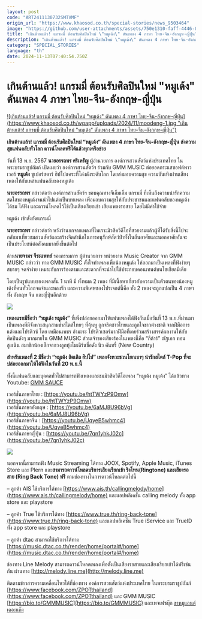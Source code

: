 ```yaml
---
layout: post
code: "ART2411130732SMTVMF"
origin_url: "https://www.khaosod.co.th/special-stories/news_9503464"
image: "https://github.com/user-attachments/assets/750e1310-faff-4446-8ecc-a5ffe4cfa074"
title: "เกินต้านแล้ว! แกรมมี่ ต้อนรับศิลปินใหม่ \"หมูเด้ง\" ดันเพลง 4 ภาษา ไทย-จีน-อังกฤษ-ญี่ปุ่น"
description: "เกินต้านแล้ว! แกรมมี่ ต้อนรับศิลปินใหม่ \"หมูเด้ง\" ดันเพลง 4 ภาษา ไทย-จีน-อังกฤษ-ญี่ปุ่น ส่งความสุขแฟนคลับทั่วโลก ดาวน์โหลดฟรีได้แล้วทุกเครือข่าย"
category: "SPECIAL_STORIES"
language: "th"
date: 2024-11-13T07:40:54.750Z
---
```


# เกินต้านแล้ว! แกรมมี่ ต้อนรับศิลปินใหม่ "หมูเด้ง" ดันเพลง 4 ภาษา ไทย-จีน-อังกฤษ-ญี่ปุ่น

[![เกินต้านแล้ว! แกรมมี่ ต้อนรับศิลปินใหม่ "หมูเด้ง" ดันเพลง 4 ภาษา ไทย-จีน-อังกฤษ-ญี่ปุ่น](https://www.khaosod.co.th/wpapp/uploads/2024/11/moodeng-1.jpg "เกินต้านแล้ว! แกรมมี่ ต้อนรับศิลปินใหม่ "หมูเด้ง" ดันเพลง 4 ภาษา ไทย-จีน-อังกฤษ-ญี่ปุ่น")](https://www.khaosod.co.th/wpapp/uploads/2024/11/moodeng-1.jpg)

**เกินต้านแล้ว! แกรมมี่ ต้อนรับศิลปินใหม่ “หมูเด้ง” ดันเพลง 4 ภาษา ไทย-จีน-อังกฤษ-ญี่ปุ่น ส่งความสุขแฟนคลับทั่วโลก ดาวน์โหลดฟรีได้แล้วทุกเครือข่าย**

วันที่ 13 พ.ย. 2567 **นายอรรถพร ศรีเหรัญ** ผู้อำนวยการ องค์การสวนสัตว์แห่งประเทศไทย ในพระบรมราชูปถัมภ์ เปิดเผยว่า องค์การสวนสัตว์ฯ ร่วมกับ GMM MUSIC ต่อยอดกระแสซอฟต์พาวเวอร์ **หมูเด้ง** ซูเปอร์สตาร์ ฮิปโปแคระที่โด่งดังระดับโลก โดยส่งมอบความสุข ความบันเทิงผ่านเสียงเพลงให้กับเหล่าแฟนคลับของหมูเด้ง

**นายอรรถพร** กล่าวต่อว่า องค์การสวนสัตว์ฯ ขอบคุณทางจีเอ็มเอ็ม แกรมมี่ ที่เห็นถึงความน่ารักความสดใสของหมูเด้งจนนำไปแต่งเป็นบทเพลง เพื่อมอบความสุขให้กับประชาชนและแฟนคลับของหมูเด้ง ได้ชม ได้ฟัง และดาวน์โหลดไว้ใช้เป็นเสียงเรียกเข้า เสียงเพลงรอสาย โดยไม่มีค่าใช้จ่าย

หมูเด้ง เข้าสังกัดแกรมมี่

**นายอรรถพร** กล่าวต่อว่า หวังว่านอกจากเพลงที่ไพเราะมิวสิควิดีโอที่สวยงามแล้วผู้ที่ได้รับสิ่งนี้ไปจะกลับมาเที่ยวชมสวนสัตว์และสร้างจิตสำนึกในการอนุรักษ์สัตว์ป่าทั้งในถิ่นอาศัยและนอกอาศัยอันจะ เป็นประโยชน์ต่อสังคมมากยิ่งขึ้นต่อไป

ด้าน**นายจามร จีระแพทย์** รองกรรมการ ผู้อำนวยการ หน่วยงาน Music Creator จาก GMM MUSIC กล่าวว่า ทาง GMM MUSIC ตั้งใจทำเพลงเพื่อน้องหมูเด้ง ให้ออกมาเป็นเพลงที่ฟังง่ายๆ สบายๆ จดจำง่าย เหมาะกับการร้องตามและสะดวกที่จะนำไปใช้ประกอบคอนเทนต์บนโซเชียลมีเดีย

โดยเป็นรูปแบบของเพลงสั้น 1 นาที มี ทั้งหมด 2 เพลง ที่มีเนื้อหาเกี่ยวกับความเป็นตัวตนของน้องหมูเด้งที่คนทั่วโลกจดจำและหลงรัก และความพิเศษของโปรเจกต์นี้คือ ทั้ง 2 เพลงจะถูกแปลเป็น 4 ภาษาทั้ง อังกฤษ จีน และญี่ปุ่นอีกด้วย

[![](https://www.khaosod.co.th/wpapp/uploads/2024/11/KV_0.jpg)](https://www.khaosod.co.th/wpapp/uploads/2024/11/KV_0.jpg)

**เพลงแรกมีชื่อว่า** **“หมูเด้ง หมูเด้ง”** ที่เพิ่งปล่อยออกมาให้แฟนเพลงได้ฟังกันเมื่อวันที่ 13 พ.ย.ที่ผ่านมา เป็นเพลงที่มีจังหวะสนุกสามช่าสไตล์ไทยๆ ที่คุ้นหู ถูกจริตชาวไทยและถูกใจชาวต่างชาติ จากฝีมือการแต่งและโปรดิวซ์ โดย เหมือนเพชร อำมะระ โปรดิวเซอร์มากฝีมือที่เคยร่วมสร้างสรรค์ผลงานให้กับศิลปินดังๆ มากมายใน GMM MUSIC ส่วนเจ้าของเสียงร้องในเพลงนี้คือ “กีต้าร์” ณัฐเอก ทอนสูงเนิน สมาชิกน้องเล็กจากวงลูกทุ่งโมเดิร์นชื่อดัง นิว คันทรี่ (New Country)

**สำหรับเพลงที่ 2 มีชื่อว่า “หมูเด้ง ลิตเติล ฮิปโป” เพลงจังหวะชวนโยกเบาๆ น่ารักสไตล์ T-Pop ที่จะปล่อยออกมาให้ได้ฟังในวันที่ 20 พ.ย.นี้**

ทั้งนี้แฟนคลับและบุคคลทั่วไปสามารถฟังเพลงและชมมิวสิควิดีโอเพลง “หมูเด้ง หมูเด้ง” ได้แล้วทาง Youtube: [GMM SAUCE](https://www.youtube.com/@gmmsauce)

เวอร์ชั่นภาษาไทย : [https://youtu.be/htTWYzP9Omw](https://youtu.be/htTWYzP9Omw)  
เวอร์ชั่นภาษาอังกฤษ : [https://youtu.be/6aMJ8U96bVg](https://youtu.be/6aMJ8U96bVg)  
เวอร์ชั่นภาษาจีน : [https://youtu.be/UqyeB5whmc4](https://youtu.be/UqyeB5whmc4)  
เวอร์ชั่นภาษาญี่ปุ่น : [https://youtu.be/7qn1yhkJ02c](https://youtu.be/7qn1yhkJ02c)

[![](https://www.khaosod.co.th/wpapp/uploads/2024/11/KV_หมเดง_หมเดง_0.jpg)](https://www.khaosod.co.th/wpapp/uploads/2024/11/KV_หมเดง_หมเดง_0.jpg)

นอกจากนี้สามารถฟัง Music Streaming ได้ทาง JOOX, Spotify, Apple Music, iTunes Store และ Plern และ**สามารถดาวน์โหลดบริการเสียงเรียกเข้า ริงโทน(Ringtone) และเสียงรอสาย (Ring Back Tone) ฟรี** ตามช่องทางในการดาวน์โหลดต่อไปนี้

– ลูกค้า AIS ใช้บริการได้ทาง [https://www.ais.th/callingmelody/home](https://www.ais.th/callingmelody/home) และแอปพลิเคชั่น calling melody ทั้ง app store และ playstore

– ลูกค้า True ใช้บริการได้ทาง [https://www.true.th/ring-back-tone](https://www.true.th/ring-back-tone) และแอปพลิเคชั่น True iService และ TrueID ทั้ง app store และ playstore

– ลูกค้า dtac สามารถใช้บริการได้ทาง [https://music.dtac.co.th/render/home/portal#/home](https://music.dtac.co.th/render/home/portal#/home)

ช่องทาง Line Melody สามารถดาวน์โหลดเพลงเพื่อตั้งเป็นเสียงรอสายและเสียงเรียกเข้าได้ฟรีเช่นกัน ผ่านทาง [http://melody.line.me](http://melody.line.me)

ติดตามข่าวสารความเคลื่อนไหวได้ที่ช่องทาง องค์การสวนสัตว์แห่งประเทศไทย ในพระบรมราชูปถัมภ์ [https://www.facebook.com/ZPOTthailand](https://www.facebook.com/ZPOTthailand) และ GMM MUSIC [https://bio.to/GMMMUSIC](https://bio.to/GMMMUSIC) และเพจเฟซบุ๊ก [ขาหมูแอนด์เดอะแก๊ง](https://www.facebook.com/profile.php?id=100069015466568)